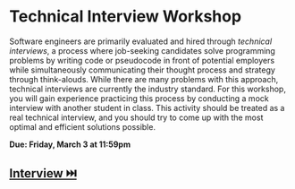 # Technical Interview Workshop

Software engineers are primarily evaluated and hired through _technical interviews_, a process where job-seeking candidates solve programming problems by writing code or pseudocode in front of potential employers while simultaneously communicating their thought process and strategy through think-alouds. While there are many problems with this approach, technical interviews are currently the industry standard. For this workshop, you will gain experience practicing this process by conducting a mock interview with another student in class. This activity should be treated as a real technical interview, and you should try to come up with the most optimal and efficient solutions possible.

**Due: Friday, March 3 at 11:59pm**

## [Interview ⏭️](Interview.md)